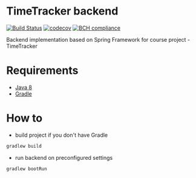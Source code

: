 # TimeTracker backend
[![Build Status](https://travis-ci.org/8VM71/TT_backend.svg?branch=develop)](https://travis-ci.org/8VM71/TT_backend) [![codecov](https://codecov.io/gh/8VM71/TT_backend/branch/develop/graph/badge.svg)](https://codecov.io/gh/8VM71/TT_backend) [![BCH compliance](https://bettercodehub.com/edge/badge/8VM71/TT_backend?branch=develop)](https://bettercodehub.com/)

Backend implementation based on Spring Framework for course project - TimeTracker

# Requirements
* [Java 8](http://www.oracle.com/technetwork/java/javase/downloads/jdk8-downloads-2133151.html)
* [Gradle](https://gradle.org/install/)  

# How to
* build project if you don't have Gradle
```bash
gradlew build
```
* run backend on preconfigured settings
```bash
gradlew bootRun
```
